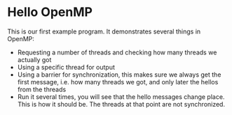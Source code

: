 # Hello OpenMP

This is our first example program. It demonstrates several things in OpenMP:
 * Requesting a number of threads and checking how many threads we actually got
 * Using a specific thread for output
 * Using a barrier for synchronization, this makes sure we always get the 
   first message, i.e. how many threads we got, and only later the hellos
   from the threads
 * Run it several times, you will see that the hello messages change place.
   This is how it should be. The threads at that point are not synchronized.
